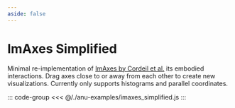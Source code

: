 ```yaml
---
aside: false
---
```


<script setup>
import { imaxes } from '../anu-examples/imaxes_simplified.js'
</script>

# ImAxes Simplified
Minimal re-implementation of [ImAxes by Cordeil et al.](https://dl.acm.org/doi/10.1145/3126594.3126613) its embodied interactions. Drag axes close to or away from each other to create new visualizations. Currently only supports histograms and parallel coordinates.

<singleView :scene="imaxes"/>

::: code-group
<<< @/./anu-examples/imaxes_simplified.js 
:::

